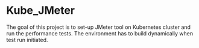 # Kube_JMeter

The goal of this project is to set-up JMeter tool on Kubernetes cluster and run the performance tests. The environment has to build dynamically when test run initiated.
